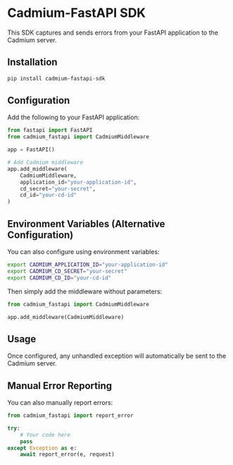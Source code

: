 # Cadmium-FastAPI SDK

This SDK captures and sends errors from your FastAPI application to the Cadmium server.

## Installation

```bash
pip install cadmium-fastapi-sdk
```

## Configuration

Add the following to your FastAPI application:

```python
from fastapi import FastAPI
from cadmium_fastapi import CadmiumMiddleware

app = FastAPI()

# Add Cadmium middleware
app.add_middleware(
    CadmiumMiddleware,
    application_id="your-application-id",
    cd_secret="your-secret",
    cd_id="your-cd-id"
)
```

## Environment Variables (Alternative Configuration)

You can also configure using environment variables:

```bash
export CADMIUM_APPLICATION_ID="your-application-id"
export CADMIUM_CD_SECRET="your-secret"
export CADMIUM_CD_ID="your-cd-id"
```

Then simply add the middleware without parameters:

```python
from cadmium_fastapi import CadmiumMiddleware

app.add_middleware(CadmiumMiddleware)
```

## Usage

Once configured, any unhandled exception will automatically be sent to the Cadmium server.

## Manual Error Reporting

You can also manually report errors:

```python
from cadmium_fastapi import report_error

try:
    # Your code here
    pass
except Exception as e:
    await report_error(e, request)
```